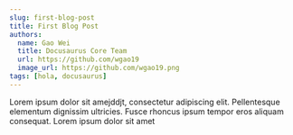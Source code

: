 ```yaml
---
slug: first-blog-post
title: First Blog Post
authors:
  name: Gao Wei
  title: Docusaurus Core Team
  url: https://github.com/wgao19
  image_url: https://github.com/wgao19.png
tags: [hola, docusaurus]
---
```


Lorem ipsum dolor sit amejddjt, consectetur adipiscing elit. Pellentesque elementum dignissim ultricies. Fusce rhoncus ipsum tempor eros aliquam consequat. Lorem ipsum dolor sit amet

